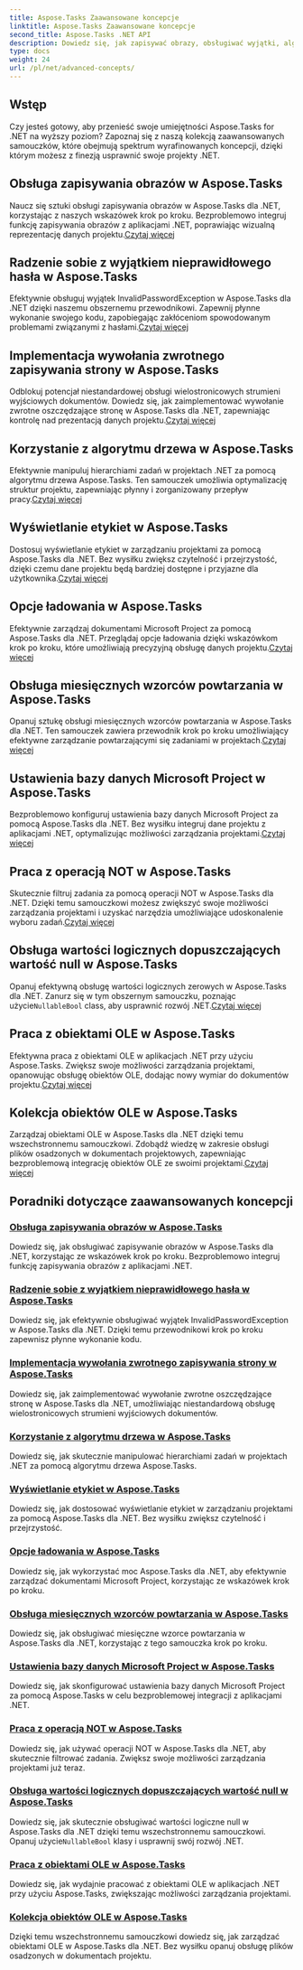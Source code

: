```yaml
---
title: Aspose.Tasks Zaawansowane koncepcje
linktitle: Aspose.Tasks Zaawansowane koncepcje
second_title: Aspose.Tasks .NET API
description: Dowiedz się, jak zapisywać obrazy, obsługiwać wyjątki, algorytmy drzew, wyświetlanie etykiet, opcje ładowania i nie tylko. Opanuj zaawansowane koncepcje w Aspose.Tasks dla .NET
type: docs
weight: 24
url: /pl/net/advanced-concepts/
---
```


## Wstęp

Czy jesteś gotowy, aby przenieść swoje umiejętności Aspose.Tasks for .NET na wyższy poziom? Zapoznaj się z naszą kolekcją zaawansowanych samouczków, które obejmują spektrum wyrafinowanych koncepcji, dzięki którym możesz z finezją usprawnić swoje projekty .NET.

## Obsługa zapisywania obrazów w Aspose.Tasks

Naucz się sztuki obsługi zapisywania obrazów w Aspose.Tasks dla .NET, korzystając z naszych wskazówek krok po kroku. Bezproblemowo integruj funkcję zapisywania obrazów z aplikacjami .NET, poprawiając wizualną reprezentację danych projektu.[Czytaj więcej](./image-saving/)

## Radzenie sobie z wyjątkiem nieprawidłowego hasła w Aspose.Tasks

 Efektywnie obsługuj wyjątek InvalidPasswordException w Aspose.Tasks dla .NET dzięki naszemu obszernemu przewodnikowi. Zapewnij płynne wykonanie swojego kodu, zapobiegając zakłóceniom spowodowanym problemami związanymi z hasłami.[Czytaj więcej](./invalid-password-exception/)

## Implementacja wywołania zwrotnego zapisywania strony w Aspose.Tasks

 Odblokuj potencjał niestandardowej obsługi wielostronicowych strumieni wyjściowych dokumentów. Dowiedz się, jak zaimplementować wywołanie zwrotne oszczędzające stronę w Aspose.Tasks dla .NET, zapewniając kontrolę nad prezentacją danych projektu.[Czytaj więcej](./page-saving-callback/)

## Korzystanie z algorytmu drzewa w Aspose.Tasks

Efektywnie manipuluj hierarchiami zadań w projektach .NET za pomocą algorytmu drzewa Aspose.Tasks. Ten samouczek umożliwia optymalizację struktur projektu, zapewniając płynny i zorganizowany przepływ pracy.[Czytaj więcej](./tree-algorithm/)

## Wyświetlanie etykiet w Aspose.Tasks

 Dostosuj wyświetlanie etykiet w zarządzaniu projektami za pomocą Aspose.Tasks dla .NET. Bez wysiłku zwiększ czytelność i przejrzystość, dzięki czemu dane projektu będą bardziej dostępne i przyjazne dla użytkownika.[Czytaj więcej](./label-display/)

## Opcje ładowania w Aspose.Tasks

 Efektywnie zarządzaj dokumentami Microsoft Project za pomocą Aspose.Tasks dla .NET. Przeglądaj opcje ładowania dzięki wskazówkom krok po kroku, które umożliwiają precyzyjną obsługę danych projektu.[Czytaj więcej](./loading-options/)

## Obsługa miesięcznych wzorców powtarzania w Aspose.Tasks

 Opanuj sztukę obsługi miesięcznych wzorców powtarzania w Aspose.Tasks dla .NET. Ten samouczek zawiera przewodnik krok po kroku umożliwiający efektywne zarządzanie powtarzającymi się zadaniami w projektach.[Czytaj więcej](./monthly-recurrence-patterns/)

## Ustawienia bazy danych Microsoft Project w Aspose.Tasks

Bezproblemowo konfiguruj ustawienia bazy danych Microsoft Project za pomocą Aspose.Tasks dla .NET. Bez wysiłku integruj dane projektu z aplikacjami .NET, optymalizując możliwości zarządzania projektami.[Czytaj więcej](./msp-database-settings/)

## Praca z operacją NOT w Aspose.Tasks

 Skutecznie filtruj zadania za pomocą operacji NOT w Aspose.Tasks dla .NET. Dzięki temu samouczkowi możesz zwiększyć swoje możliwości zarządzania projektami i uzyskać narzędzia umożliwiające udoskonalenie wyboru zadań.[Czytaj więcej](./not-operation/)

## Obsługa wartości logicznych dopuszczających wartość null w Aspose.Tasks

 Opanuj efektywną obsługę wartości logicznych zerowych w Aspose.Tasks dla .NET. Zanurz się w tym obszernym samouczku, poznając użycie`NullableBool` class, aby usprawnić rozwój .NET.[Czytaj więcej](./nullable-booleans/)

## Praca z obiektami OLE w Aspose.Tasks

 Efektywna praca z obiektami OLE w aplikacjach .NET przy użyciu Aspose.Tasks. Zwiększ swoje możliwości zarządzania projektami, opanowując obsługę obiektów OLE, dodając nowy wymiar do dokumentów projektu.[Czytaj więcej](./ole-objects/)

## Kolekcja obiektów OLE w Aspose.Tasks

Zarządzaj obiektami OLE w Aspose.Tasks dla .NET dzięki temu wszechstronnemu samouczkowi. Zdobądź wiedzę w zakresie obsługi plików osadzonych w dokumentach projektowych, zapewniając bezproblemową integrację obiektów OLE ze swoimi projektami.[Czytaj więcej](./ole-object-collection/)
## Poradniki dotyczące zaawansowanych koncepcji
### [Obsługa zapisywania obrazów w Aspose.Tasks](./image-saving/)
Dowiedz się, jak obsługiwać zapisywanie obrazów w Aspose.Tasks dla .NET, korzystając ze wskazówek krok po kroku. Bezproblemowo integruj funkcję zapisywania obrazów z aplikacjami .NET.
### [Radzenie sobie z wyjątkiem nieprawidłowego hasła w Aspose.Tasks](./invalid-password-exception/)
Dowiedz się, jak efektywnie obsługiwać wyjątek InvalidPasswordException w Aspose.Tasks dla .NET. Dzięki temu przewodnikowi krok po kroku zapewnisz płynne wykonanie kodu.
### [Implementacja wywołania zwrotnego zapisywania strony w Aspose.Tasks](./page-saving-callback/)
Dowiedz się, jak zaimplementować wywołanie zwrotne oszczędzające stronę w Aspose.Tasks dla .NET, umożliwiając niestandardową obsługę wielostronicowych strumieni wyjściowych dokumentów.
### [Korzystanie z algorytmu drzewa w Aspose.Tasks](./tree-algorithm/)
Dowiedz się, jak skutecznie manipulować hierarchiami zadań w projektach .NET za pomocą algorytmu drzewa Aspose.Tasks.
### [Wyświetlanie etykiet w Aspose.Tasks](./label-display/)
Dowiedz się, jak dostosować wyświetlanie etykiet w zarządzaniu projektami za pomocą Aspose.Tasks dla .NET. Bez wysiłku zwiększ czytelność i przejrzystość.
### [Opcje ładowania w Aspose.Tasks](./loading-options/)
Dowiedz się, jak wykorzystać moc Aspose.Tasks dla .NET, aby efektywnie zarządzać dokumentami Microsoft Project, korzystając ze wskazówek krok po kroku.
### [Obsługa miesięcznych wzorców powtarzania w Aspose.Tasks](./monthly-recurrence-patterns/)
Dowiedz się, jak obsługiwać miesięczne wzorce powtarzania w Aspose.Tasks dla .NET, korzystając z tego samouczka krok po kroku.
### [Ustawienia bazy danych Microsoft Project w Aspose.Tasks](./msp-database-settings/)
Dowiedz się, jak skonfigurować ustawienia bazy danych Microsoft Project za pomocą Aspose.Tasks w celu bezproblemowej integracji z aplikacjami .NET.
### [Praca z operacją NOT w Aspose.Tasks](./not-operation/)
Dowiedz się, jak używać operacji NOT w Aspose.Tasks dla .NET, aby skutecznie filtrować zadania. Zwiększ swoje możliwości zarządzania projektami już teraz.
### [Obsługa wartości logicznych dopuszczających wartość null w Aspose.Tasks](./nullable-booleans/)
 Dowiedz się, jak skutecznie obsługiwać wartości logiczne null w Aspose.Tasks dla .NET dzięki temu wszechstronnemu samouczkowi. Opanuj użycie`NullableBool` klasy i usprawnij swój rozwój .NET.
### [Praca z obiektami OLE w Aspose.Tasks](./ole-objects/)
Dowiedz się, jak wydajnie pracować z obiektami OLE w aplikacjach .NET przy użyciu Aspose.Tasks, zwiększając możliwości zarządzania projektami.
### [Kolekcja obiektów OLE w Aspose.Tasks](./ole-object-collection/)
Dzięki temu wszechstronnemu samouczkowi dowiedz się, jak zarządzać obiektami OLE w Aspose.Tasks dla .NET. Bez wysiłku opanuj obsługę plików osadzonych w dokumentach projektu.